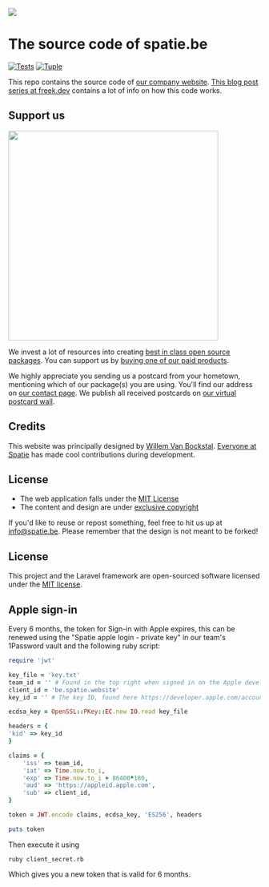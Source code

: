 
[<img src="https://github-ads.s3.eu-central-1.amazonaws.com/support-ukraine.svg?t=1" />](https://supportukrainenow.org)

# The source code of spatie.be

[![Tests](https://github.com/spatie/spatie.be/actions/workflows/run-tests.yml/badge.svg)](https://github.com/spatie/spatie.be/actions/workflows/run-tests.yml)
[![Tuple](https://img.shields.io/badge/Pairing%20with-Tuple-5A67D8)](https://tuple.app) 

This repo contains the source code of [our company website](https://spatie.be). [This blog post series at freek.dev](https://freek.dev/1789-selling-digital-products-using-laravel-part-1-intro-a-tour-of-spatiebe) contains a lot of info on how this code works.

## Support us

[<img src="https://github-ads.s3.eu-central-1.amazonaws.com/spatiebe.jpg?t=1" width="419px" />](https://spatie.be/github-ad-click/spatie.be)

We invest a lot of resources into creating [best in class open source packages](https://spatie.be/open-source). You can support us by [buying one of our paid products](https://spatie.be/open-source/support-us).

We highly appreciate you sending us a postcard from your hometown, mentioning which of our package(s) you are using. You'll find our address on [our contact page](https://spatie.be/about-us). We publish all received postcards on [our virtual postcard wall](https://spatie.be/open-source/postcards).

## Credits

This website was principally designed by [Willem Van Bockstal](https://github.com/orgs/spatie/people/willemvb). [Everyone at Spatie](https://github.com/orgs/spatie/people) has made cool contributions during development.

## License

-   The web application falls under the [MIT License](https://choosealicense.com/licenses/mit/)
-   The content and design are under [exclusive copyright](https://choosealicense.com/no-license/)

If you'd like to reuse or repost something, feel free to hit us up at info@spatie.be. Please remember that the design is not meant to be forked!

## License

This project and the Laravel framework are open-sourced software licensed under the [MIT license](http://opensource.org/licenses/MIT).

## Apple sign-in

Every 6 months, the token for Sign-in with Apple expires, this can be renewed using the "Spatie apple login - private key" in our team's 1Password vault and the following ruby script:

```ruby
require 'jwt'

key_file = 'key.txt'
team_id = '' # Found in the top right when signed in on the Apple developer site
client_id = 'be.spatie.website'
key_id = '' # The key ID, found here https://developer.apple.com/account/resources/authkeys/list

ecdsa_key = OpenSSL::PKey::EC.new IO.read key_file

headers = {
'kid' => key_id
}

claims = {
    'iss' => team_id,
    'iat' => Time.now.to_i,
    'exp' => Time.now.to_i + 86400*180,
    'aud' => 'https://appleid.apple.com',
    'sub' => client_id,
}

token = JWT.encode claims, ecdsa_key, 'ES256', headers

puts token
```

Then execute it using

```shell
ruby client_secret.rb
```

Which gives you a new token that is valid for 6 months.
